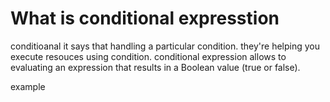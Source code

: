 # What is conditional expresstion
conditioanal it says that handling a particular condition.  they're helping you execute resouces using condition. conditional expression allows to evaluating an expression that results in a Boolean value (true or false).

example
```bash

```